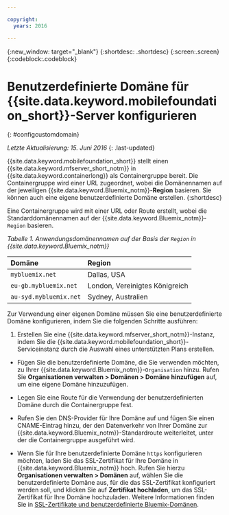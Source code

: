 ```yaml
---

copyright:
  years: 2016

---
```


{:new_window: target="_blank"}
{:shortdesc: .shortdesc}
{:screen:.screen}
{:codeblock:.codeblock}

# Benutzerdefinierte Domäne für {{site.data.keyword.mobilefoundation_short}}-Server konfigurieren
{: #configcustomdomain}

*Letzte Aktualisierung: 15. Juni 2016*
{: .last-updated}

{{site.data.keyword.mobilefoundation_short}} stellt einen {{site.data.keyword.mfserver_short_notm}} in {{site.data.keyword.containerlong}} als Containergruppe bereit. Die Containergruppe wird einer URL zugeordnet, wobei die Domänennamen auf der jeweiligen {{site.data.keyword.Bluemix_notm}}-**Region** basieren. Sie können auch eine eigene benutzerdefinierte Domäne erstellen.
{:shortdesc}

Eine Containergruppe wird mit einer URL oder Route erstellt, wobei die Standarddomänennamen auf der {{site.data.keyword.Bluemix_notm}}-`Region` basieren.

*Tabelle 1. Anwendungsdomänennamen auf der Basis der `Region` in  {{site.data.keyword.Bluemix_notm}}*

  |Domäne |  Region  |    
  |:----- | :----- |    
  |`mybluemix.net` | Dallas, USA  |    
  |`eu-gb.mybluemix.net` | London, Vereinigtes Königreich  |    
  |`au-syd.mybluemix.net`  | Sydney, Australien |  

Zur Verwendung einer eigenen Domäne müssen Sie eine benutzerdefinierte Domäne konfigurieren, indem Sie die folgenden Schritte ausführen:

1.	Erstellen Sie eine {{site.data.keyword.mfserver_short_notm}}-Instanz, indem Sie die {{site.data.keyword.mobilefoundation_short}}-Serviceinstanz durch die Auswahl eines unterstützten Plans erstellen. 

+ Fügen Sie die benutzerdefinierte Domäne, die Sie verwenden möchten, zu Ihrer {{site.data.keyword.Bluemix_notm}}-`Organisation` hinzu. Rufen Sie **Organisationen verwalten > Domänen > Domäne hinzufügen** auf, um eine eigene Domäne hinzuzufügen.

+ Legen Sie eine Route für die Verwendung der benutzerdefinierten Domäne durch die Containergruppe fest.

+ Rufen Sie den DNS-Provider für Ihre Domäne auf und fügen Sie einen CNAME-Eintrag hinzu, der den Datenverkehr von Ihrer Domäne zur {{site.data.keyword.Bluemix_notm}}-Standardroute weiterleitet, unter der die Containergruppe ausgeführt wird.

+ Wenn Sie für Ihre benutzerdefinierte Domäne `https` konfigurieren möchten, laden Sie das SSL-Zertifikat für Ihre Domäne in {{site.data.keyword.Bluemix_notm}} hoch. Rufen Sie hierzu **Organisationen verwalten > Domänen** auf, wählen Sie die benutzerdefinierte Domäne aus, für die das SSL-Zertifikat konfiguriert werden soll, und klicken Sie auf **Zertifikat hochladen**, um das SSL-Zertifikat für Ihre Domäne hochzuladen. Weitere Informationen finden Sie in [SSL-Zertifikate und benutzerdefinierte Bluemix-Domänen](https://developer.ibm.com/bluemix/2014/09/28/ssl-certificates-bluemix-custom-domains/).
